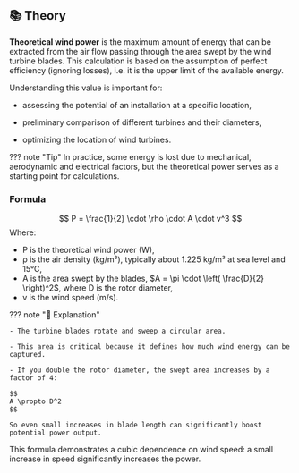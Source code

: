 ## 📚 Theory

**Theoretical wind power** is the maximum amount of energy that can be extracted from the air flow passing through the area swept by the wind turbine blades. This calculation is based on the assumption of perfect efficiency (ignoring losses), i.e. it is the upper limit of the available energy.

Understanding this value is important for:

- assessing the potential of an installation at a specific location,

- preliminary comparison of different turbines and their diameters,

- optimizing the location of wind turbines.

??? note "Tip" 
    In practice, some energy is lost due to mechanical, aerodynamic and         electrical factors, but the theoretical power serves as a starting point for calculations.

### Formula
$$
P = \frac{1}{2} \cdot \rho \cdot A \cdot v^3
$$
Where:
- P is the theoretical wind power (W),
- ρ is the air density (kg/m³), typically about 1.225 kg/m³ at sea level and 15°C,
- A is the area swept by the blades, $A = \pi \cdot \left( \frac{D}{2} \right)^2$, where D is the rotor diameter,
- v is the wind speed (m/s).

??? note "🧠 Explanation"

    - The turbine blades rotate and sweep a circular area.

    - This area is critical because it defines how much wind energy can be captured.

    - If you double the rotor diameter, the swept area increases by a factor of 4:

    $$
    A \propto D^2
    $$
    
    So even small increases in blade length can significantly boost potential power output.

This formula demonstrates a cubic dependence on wind speed: a small increase in speed significantly increases the power.